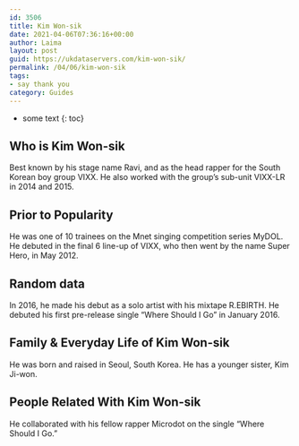 ```yaml
---
id: 3506
title: Kim Won-sik
date: 2021-04-06T07:36:16+00:00
author: Laima
layout: post
guid: https://ukdataservers.com/kim-won-sik/
permalink: /04/06/kim-won-sik
tags:
- say thank you
category: Guides
---
```


* some text
{: toc}


## Who is Kim Won-sik
                  
                  
                  
Best known by his stage name Ravi, and as the head rapper for the South Korean boy group VIXX. He also worked with the group&#8217;s sub-unit VIXX-LR in 2014 and 2015.
                  
              
            
              
            
                
                
                
## Prior to Popularity
                  
                  
                  
He was one of 10 trainees on the Mnet singing competition series MyDOL. He debuted in the final 6 line-up of VIXX, who then went by the name Super Hero, in May 2012.
                  
              
            
              
            
                
                
                
## Random data
                  
                  
                  
In 2016, he made his debut as a solo artist with his mixtape R.EBIRTH. He debuted his first pre-release single &#8220;Where Should I Go&#8221; in January 2016.
                  
              
            
              
            
                
                
                
## Family & Everyday Life of Kim Won-sik
                  
                  
                  
He was born and raised in Seoul, South Korea. He has a younger sister, Kim Ji-won.
                  
              
            
              
            
                
                
                
## People Related With Kim Won-sik
                  
                  
                  
He collaborated with his fellow rapper Microdot on the single &#8220;Where Should I Go.&#8221;
                  
              
            
              
            
                
              
            
              
              
            
            
              
            
          
          
          